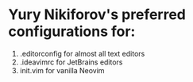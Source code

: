 # Yury Nikiforov's preferred configurations for:
1. .editorconfig for almost all text editors
2. .ideavimrc for JetBrains editors
3. init.vim for vanilla Neovim
